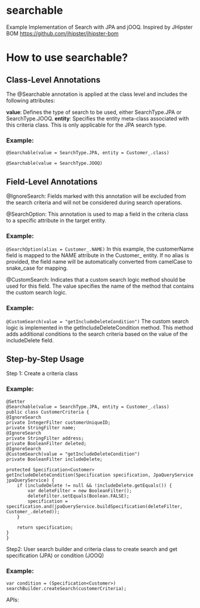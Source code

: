 # searchable
Example Implementation of Search with JPA and jOOQ.
Inspired by JHipster BOM https://github.com/jhipster/jhipster-bom

# How to use searchable?

## Class-Level Annotations
The @Searchable annotation is applied at the class level and includes the following attributes:

**value**: Defines the type of search to be used, either SearchType.JPA or SearchType.JOOQ.
**entity**: Specifies the entity meta-class associated with this criteria class.
This is only applicable for the JPA search type.

### Example:
`@Searchable(value = SearchType.JPA, entity = Customer_.class)`

`@Searchable(value = SearchType.JOOQ)`

## Field-Level Annotations
@IgnoreSearch: Fields marked with this annotation will be excluded from the search criteria and will not be considered during search operations.

@SearchOption: This annotation is used to map a field in the criteria class to a specific attribute in the target entity.

### Example:

`@SearchOption(alias = Customer_.NAME)`
In this example, the customerName field is mapped to the NAME attribute in the Customer_ entity.
If no alias is provided, the field name will be automatically converted from camelCase to snake_case for mapping.

@CustomSearch: Indicates that a custom search logic method should be used for this field.
The value specifies the name of the method that contains the custom search logic.

### Example:

`@CustomSearch(value = "getIncludeDeleteCondition")`
The custom search logic is implemented in the getIncludeDeleteCondition method.
This method adds additional conditions to the search criteria based on the value of the includeDelete field.

## Step-by-Step Usage
Step 1: Create a criteria class
### Example:
```@Getter
@Setter
@Searchable(value = SearchType.JPA, entity = Customer_.class)
public class CustomerCriteria {
@IgnoreSearch
private IntegerFilter customerUniqueID;
private StringFilter name;
@IgnoreSearch
private StringFilter address;
private BooleanFilter deleted;
@IgnoreSearch
@CustomSearch(value = "getIncludeDeleteCondition")
private BooleanFilter includeDelete;

protected Specification<Customer> getIncludeDeleteCondition(Specification specification, JpaQueryService jpaQueryService) {
    if (includeDelete != null && !includeDelete.getEquals()) {
        var deleteFilter = new BooleanFilter();
        deleteFilter.setEquals(Boolean.FALSE);
        specification = specification.and(jpaQueryService.buildSpecification(deleteFilter, Customer_.deleted));
    }

    return specification;
}
}
```


Step2: User search builder and criteria class to create search and get specification (JPA) or condition (JOOQ)
### Example:
`var condition = (Specification<Customer>) searchBuilder.createSearch(customerCriteria);`

APIs:

